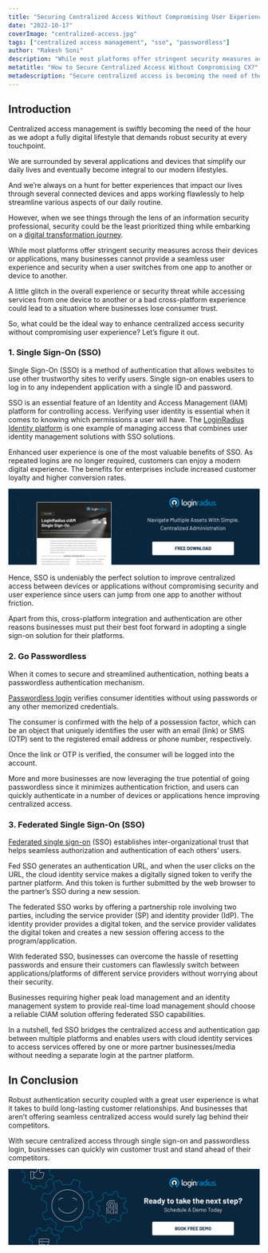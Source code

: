 ```yaml
---
title: "Securing Centralized Access Without Compromising User Experience"
date: "2022-10-17"
coverImage: "centralized-access.jpg"
tags: ["centralized access management", "sso", "passwordless"]
author: "Rakesh Soni"
description: "While most platforms offer stringent security measures across their devices or applications, many businesses cannot provide a seamless user experience and security when a user switches from one app to another or device to another. Let’s understand how to enhance customer experience without compromising security."
metatitle: "How to Secure Centralized Access Without Compromising CX?"
metadescription: "Secure centralized access is becoming the need of the hour as more businesses offer interconnected experiences. Read on to know more centralized access management."
---
```


## Introduction

Centralized access management is swiftly becoming the need of the hour as we adopt a fully digital lifestyle that demands robust security at every touchpoint. 

We are surrounded by several applications and devices that simplify our daily lives and eventually become integral to our modern lifestyles. 

And we’re always on a hunt for better experiences that impact our lives through several connected devices and apps working flawlessly to help streamline various aspects of our daily routine. 

However, when we see things through the lens of an information security professional, security could be the least prioritized thing while embarking on a [digital transformation journey](https://www.loginradius.com/blog/identity/customer-experience-driving-digital-transformations/). 

While most platforms offer stringent security measures across their devices or applications, many businesses cannot provide a seamless user experience and security when a user switches from one app to another or device to another. 

A little glitch in the overall experience or security threat while accessing services from one device to another or a bad cross-platform experience could lead to a situation where businesses lose consumer trust. 

So, what could be the ideal way to enhance centralized access security without compromising user experience? Let’s figure it out. 


### 1. Single Sign-On (SSO)

Single Sign-On (SSO)  is a method of authentication that allows websites to use other trustworthy sites to verify users. Single sign-on enables users to log in to any independent application with a single ID and password.

SSO is an essential feature of an Identity and Access Management (IAM) platform for controlling access. Verifying user identity is essential when it comes to knowing which permissions a user will have. The [LoginRadius Identity platform](https://www.loginradius.com/) is one example of managing access that combines user identity management solutions with SSO solutions.

Enhanced user experience is one of the most valuable benefits of SSO. As repeated logins are no longer required, customers can enjoy a modern digital experience. The benefits for enterprises include increased customer loyalty and higher conversion rates.

[![SSO-DS](SSO-DS.png)](https://www.loginradius.com/resource/loginradius-single-sign-on/)

Hence, SSO is undeniably the perfect solution to improve centralized access between devices or applications without compromising security and user experience since users can jump from one app to another without friction. 

Apart from this, cross-platform integration and authentication are other reasons businesses must put their best foot forward in adopting a single sign-on solution for their platforms. 


### 2. Go Passwordless

When it comes to secure and streamlined authentication, nothing beats a passwordless authentication mechanism. 

[Passwordless login](https://www.loginradius.com/blog/identity/what-is-passwordless-login/) verifies consumer identities without using passwords or any other memorized credentials.

The consumer is confirmed with the help of a possession factor, which can be an object that uniquely identifies the user with an email (link) or SMS (OTP) sent to the registered email address or phone number, respectively.

Once the link or OTP is verified, the consumer will be logged into the account.

More and more businesses are now leveraging the true potential of going passwordless since it minimizes authentication friction, and users can quickly authenticate in a number of devices or applications hence improving centralized access. 


### 3. Federated Single Sign-On (SSO)

[Federated single sign-on](https://www.loginradius.com/federated-sso/) (SSO) establishes inter-organizational trust that helps seamless authorization and authentication of each others’ users.

Fed SSO generates an authentication URL, and when the user clicks on the URL, the cloud identity service makes a digitally signed token to verify the partner platform. And this token is further submitted by the web browser to the partner’s SSO during a new session.

The federated SSO works by offering a partnership role involving two parties, including the service provider (SP) and identity provider (IdP). The identity provider provides a digital token, and the service provider validates the digital token and creates a new session offering access to the program/application.

With federated SSO, businesses can overcome the hassle of resetting passwords and ensure their customers can flawlessly switch between applications/platforms of different service providers without worrying about their security.

Businesses requiring higher peak load management and an identity management system to provide real-time load management should choose a reliable CIAM solution offering federated SSO capabilities.

In a nutshell, fed SSO bridges the centralized access and authentication gap between multiple platforms and enables users with cloud identity services to access services offered by one or more partner businesses/media without needing a separate login at the partner platform.


## In Conclusion 

Robust authentication security coupled with a great user experience is what it takes to build long-lasting customer relationships. And businesses that aren’t offering seamless centralized access would surely lag behind their competitors. 

With secure centralized access through single sign-on and passwordless login, businesses can quickly win customer trust and stand ahead of their competitors. 




[![LoginRadius Book a Demo](../../assets/book-a-demo-loginradius.png)](https://www.loginradius.com/contact-us?utm_source=blog&utm_medium=web&utm_campaign=secure-centralized-access-management-without-compromising-cx)
